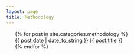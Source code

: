 ```yaml
---
layout: page
title: Methodology
---
```


<ul class="post-list">
{% for post in site.categories.methodology %} 
  <article>
      <span class="post-date">{{ post.date | date_to_string }}</span>
      <a href="{{ site.url }}{{ post.url }}"> {{ post.title }} </a>
  </article>
{% endfor %}
</ul>